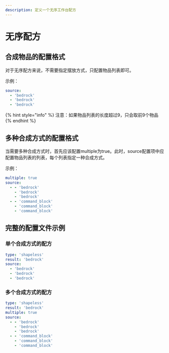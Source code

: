 ```yaml
---
description: 定义一个无序工作台配方
---
```


# 无序配方

## 合成物品的配置格式

对于无序配方来说，不需要指定摆放方式，只配置物品列表即可。

示例：

```yaml
source:
  - 'bedrock'
  - 'bedrock'
  - 'bedrock'
```

{% hint style="info" %}
注意：如果物品列表的长度超过9，只会取前9个物品
{% endhint %}

## 多种合成方式的配置格式

当需要多种合成方式时，首先应该配置multiple为true。此时，source配置项中应配置物品列表的列表，每个列表指定一种合成方式。

示例：

```yaml
multiple: true
source:
  - - 'bedrock'
    - 'bedrock'
    - 'bedrock'
  - - 'command_block'
    - 'command_block'
    - 'command_block'
```

## 完整的配置文件示例

### 单个合成方式的配方

```yaml
type: 'shapeless'
result: 'bedrock'
source:
  - 'bedrock'
  - 'bedrock'
  - 'bedrock'
```

### 多个合成方式的配方

```yaml
type: 'shapeless'
result: 'bedrock'
multiple: true
source:
  - - 'bedrock'
    - 'bedrock'
    - 'bedrock'
  - - 'command_block'
    - 'command_block'
    - 'command_block'
```
